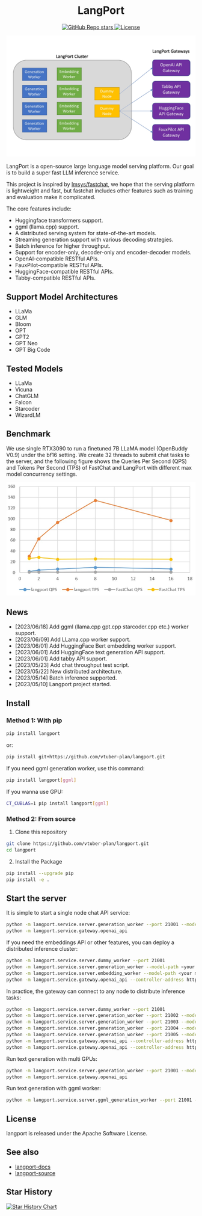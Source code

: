 <div align="center">

# LangPort

<a href="https://github.com/vtuber-plan/langport">
  <img alt="GitHub Repo stars" src="https://img.shields.io/github/stars/vtuber-plan/langport?style=social">
</a>
<a href="https://github.com/vtuber-plan/langport/blob/main/LICENSE">
  <img alt="License" src="https://img.shields.io/github/license/vtuber-plan/langport">
</a>

![architecture](assets/architecture.jpg)

</div>

LangPort is a open-source large language model serving platform.
Our goal is to build a super fast LLM inference service.

This project is inspired by [lmsys/fastchat](https://github.com/lm-sys/FastChat), we hope that the serving platform is lightweight and fast, but fastchat includes other features such as training and evaluation make it complicated.

The core features include:
- Huggingface transformers support.
- ggml (llama.cpp) support.
- A distributed serving system for state-of-the-art models.
- Streaming generation support with various decoding strategies.
- Batch inference for higher throughput.
- Support for encoder-only, decoder-only and encoder-decoder models.
- OpenAI-compatible RESTful APIs.
- FauxPilot-compatible RESTful APIs.
- HuggingFace-compatible RESTful APIs.
- Tabby-compatible RESTful APIs.

## Support Model Architectures
* LLaMa
* GLM
* Bloom
* OPT
* GPT2
* GPT Neo
* GPT Big Code

## Tested Models
* LLaMa
* Vicuna
* ChatGLM
* Falcon
* Starcoder
* WizardLM

## Benchmark
We use single RTX3090 to run a finetuned 7B LLaMA model (OpenBuddy V0.9) under the bf16 setting.
We create 32 threads to submit chat tasks to the server, and the following figure shows the Queries Per Second (QPS) and Tokens Per Second (TPS) of FastChat and LangPort with different max model concurrency settings.

![benchmark_chat](assets/benchmark_chat.jpg)

## News
- [2023/06/18] Add ggml (llama.cpp gpt.cpp starcoder.cpp etc.) worker support.
- [2023/06/09] Add LLama.cpp worker support.
- [2023/06/01] Add HuggingFace Bert embedding worker support.
- [2023/06/01] Add HuggingFace text generation API support.
- [2023/06/01] Add tabby API support.
- [2023/05/23] Add chat throughput test script.
- [2023/05/22] New distributed architecture.
- [2023/05/14] Batch inference supported.
- [2023/05/10] Langport project started.


## Install

### Method 1: With pip

```bash
pip install langport
```

or:

```bash
pip install git+https://github.com/vtuber-plan/langport.git 
```

If you need ggml generation worker, use this command:
```bash
pip install langport[ggml]
```

If you wanna use GPU:
```bash
CT_CUBLAS=1 pip install langport[ggml]
```

### Method 2: From source

1. Clone this repository
```bash
git clone https://github.com/vtuber-plan/langport.git
cd langport
```

2. Install the Package
```bash
pip install --upgrade pip
pip install -e .
```

## Start the server

It is simple to start a single node chat API service:
``` bash
python -m langport.service.server.generation_worker --port 21001 --model-path <your model path>
python -m langport.service.gateway.openai_api
```

If you need the embeddings API or other features, you can deploy a distributed inference cluster:
``` bash
python -m langport.service.server.dummy_worker --port 21001
python -m langport.service.server.generation_worker --model-path <your model path> --neighbors http://localhost:21001
python -m langport.service.server.embedding_worker --model-path <your model path> --neighbors http://localhost:21001
python -m langport.service.gateway.openai_api --controller-address http://localhost:21001
```

In practice, the gateway can connect to any node to distribute inference tasks:

``` bash
python -m langport.service.server.dummy_worker --port 21001
python -m langport.service.server.generation_worker --port 21002 --model-path <your model path> --neighbors http://localhost:21001
python -m langport.service.server.generation_worker --port 21003 --model-path <your model path> --neighbors http://localhost:21001 http://localhost:21002
python -m langport.service.server.generation_worker --port 21004 --model-path <your model path> --neighbors http://localhost:21001 http://localhost:21003
python -m langport.service.server.generation_worker --port 21005 --model-path <your model path> --neighbors http://localhost:21001 http://localhost:21004
python -m langport.service.gateway.openai_api --controller-address http://localhost:21003 # 21003 is OK!
python -m langport.service.gateway.openai_api --controller-address http://localhost:21002 # Any worker is also OK!
```

Run text generation with multi GPUs:

``` bash
python -m langport.service.server.generation_worker --port 21001 --model-path <your model path> --gpus 0,1 --num-gpus 2
python -m langport.service.gateway.openai_api
```

Run text generation with ggml worker:

```bash
python -m langport.service.server.ggml_generation_worker --port 21001 --model-path <your model path> --gpu-layers <num layer to gpu (resize this for your VRAM)>
```

## License

langport is released under the Apache Software License.


## See also

- [langport-docs](https://github.com/vtuber-plan/langport/tree/main/docs)
- [langport-source](https://github.com/vtuber-plan/langport)


## Star History

[![Star History Chart](https://api.star-history.com/svg?repos=vtuber-plan/langport&type=Date)](https://star-history.com/#vtuber-plan/langport&Date)

